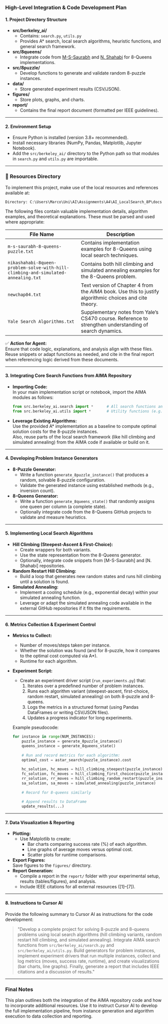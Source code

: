 ### High-Level Integration & Code Development Plan

#### 1. **Project Directory Structure**
- **src/berkeley_ai/**  
  - Contains: `search.py`, `utils.py`  
  - Provides A* search, local search algorithms, heuristic functions, and general search framework.
- **src/8queens/**  
  - Integrate code from [M-S-Saurabh](https://github.com/M-S-Saurabh/8-Queens-Puzzle) and [N. Shahabi](https://github.com/nikashahabi/8queen-problem-solve-with-hill-climbing-and-simulated-annealing) for 8-Queens implementations.
- **src/8puzzle/**  
  - Develop functions to generate and validate random 8-puzzle instances.
- **data/**  
  - Store generated experiment results (CSV/JSON).
- **figures/**  
  - Store plots, graphs, and charts.
- **report/**  
  - Contains the final report document (formatted per IEEE guidelines).

---

#### 2. **Environment Setup**
- Ensure Python is installed (version 3.8+ recommended).
- Install necessary libraries (NumPy, Pandas, Matplotlib, Jupyter Notebook).
- Add the `src/berkeley_ai/` directory to the Python path so that modules in `search.py` and `utils.py` are importable.

---

### 📁 **Resources Directory**

To implement this project, make use of the local resources and references available at:

```
Directory: C:\Users\Marco\Uni\AI\Assignments\A4\AI_LocalSearch_8P\docs
```

The following files contain valuable implementation details, algorithm examples, and theoretical explanations. These must be parsed and used where appropriate:

| File Name                                                            | Description                                                                                  |
|----------------------------------------------------------------------|----------------------------------------------------------------------------------------------|
| `m-s-saurabh-8-queens-puzzle.txt`                                    | Contains implementation examples for 8-Queens using local search techniques.                |
| `nikashahabi-8queen-problem-solve-with-hill-climbing-and-simulated-annealing.txt` | Contains both hill climbing and simulated annealing examples for the 8-Queens problem.      |
| `newchap04.txt`                                                      | Text version of Chapter 4 from the *AIMA* book. Use this to justify algorithmic choices and cite theory. |
| `Yale Search Algorithms.txt`                                         | Supplementary notes from Yale’s CS470 course. Reference to strengthen understanding of search dynamics. |

✅ **Action for Agent:**  
Ensure that code logic, explanations, and analysis align with these files. Reuse snippets or adapt functions as needed, and cite in the final report when referencing logic derived from these documents.

---

#### 3. **Integrating Core Search Functions from AIMA Repository**
- **Importing Code:**  
  In your main implementation script or notebook, import the AIMA modules as follows:
  ```python
  from src.berkeley_ai.search import *      # All search functions and classes
  from src.berkeley_ai.utils import *       # Utility functions (e.g., memoize, PriorityQueue)
  ```
- **Leverage Existing Algorithms:**  
  Use the provided A* implementation as a baseline to compute optimal solution costs for the 8-puzzle instances.  
  Also, reuse parts of the local search framework (like hill climbing and simulated annealing) from the AIMA code if available or build on it.

---

#### 4. **Developing Problem Instance Generators**
- **8-Puzzle Generator:**  
  - Write a function `generate_8puzzle_instance()` that produces a random, solvable 8-puzzle configuration.
  - Validate the generated instance using established methods (e.g., inversion count).
- **8-Queens Generator:**  
  - Write a function `generate_8queens_state()` that randomly assigns one queen per column (a complete state).
  - Optionally integrate code from the 8-Queens GitHub projects to validate and measure heuristics.

---

#### 5. **Implementing Local Search Algorithms**
- **Hill Climbing (Steepest-Ascent & First-Choice):**  
  - Create wrappers for both variants.
  - Use the state representation from the 8-Queens generator.
  - Optionally, integrate code snippets from [M-S-Saurabh] and [N. Shahabi] repositories.
- **Random Restart Hill Climbing:**  
  - Build a loop that generates new random states and runs hill climbing until a solution is found.
- **Simulated Annealing:**  
  - Implement a cooling schedule (e.g., exponential decay) within your simulated annealing function.
  - Leverage or adapt the simulated annealing code available in the external GitHub repositories if it fits the requirements.

---

#### 6. **Metrics Collection & Experiment Control**
- **Metrics to Collect:**  
  - Number of moves/steps taken per instance.
  - Whether the solution was found (and for 8-puzzle, how it compares to the optimal cost computed via A*).
  - Runtime for each algorithm.
- **Experiment Script:**  
  - Create an experiment driver script (`run_experiments.py`) that:
    1. Iterates over a predefined number of problem instances.
    2. Runs each algorithm variant (steepest-ascent, first-choice, random restart, simulated annealing) on both 8-puzzle and 8-queens.
    3. Logs the metrics in a structured format (using Pandas DataFrames or writing CSV/JSON files).
    4. Updates a progress indicator for long experiments.
  
  Example pseudocode:
  ```python
  for instance in range(NUM_INSTANCES):
      puzzle_instance = generate_8puzzle_instance()
      queens_instance = generate_8queens_state()
      
      # Run and record metrics for each algorithm:
      optimal_cost = astar_search(puzzle_instance).cost
      
      hc_solution, hc_moves = hill_climbing_steepest(puzzle_instance)
      fc_solution, fc_moves = hill_climbing_first_choice(puzzle_instance)
      rr_solution, rr_moves = hill_climbing_random_restart(puzzle_instance)
      sa_solution, sa_moves = simulated_annealing(puzzle_instance)
      
      # Record for 8-queens similarly
      
      # Append results to DataFrame
      update_results(...)
  ```
  
---

#### 7. **Data Visualization & Reporting**
- **Plotting:**  
  - Use Matplotlib to create:
    - Bar charts comparing success rate (%) of each algorithm.
    - Line graphs of average moves versus optimal cost.
    - Scatter plots for runtime comparisons.
- **Export Figures:**  
  Save figures to the `figures/` directory.
- **Report Generation:**  
  - Compile a report in the `report/` folder with your experimental setup, results (tables/figures), and analysis.
  - Include IEEE citations for all external resources ([1]–[7]).

---

#### 8. **Instructions to Cursor AI**
Provide the following summary to Cursor AI as instructions for the code development:
> "Develop a complete project for solving 8-puzzle and 8-queens problems using local search algorithms (hill climbing variants, random restart hill climbing, and simulated annealing). Integrate AIMA search functions from `src/berkeley_ai/search.py` and `src/berkeley_ai/utils.py`. Build generators for problem instances, implement experiment drivers that run multiple instances, collect and log metrics (moves, success rate, runtime), and create visualizations (bar charts, line graphs). Finally, generate a report that includes IEEE citations and a discussion of results."

---

### Final Notes
This plan outlines both the integration of the AIMA repository code and how to incorporate additional resources. Use it to instruct Cursor AI to develop the full implementation pipeline, from instance generation and algorithm execution to data collection and reporting.
